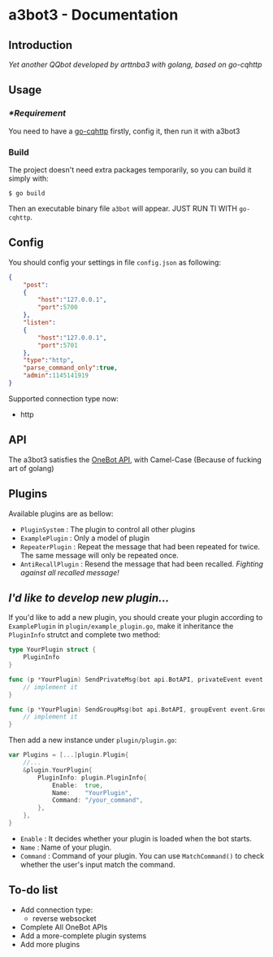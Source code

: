 # a3bot3 - Documentation

## Introduction

_Yet another QQbot developed by arttnba3 with golang, based on go-cqhttp_

## Usage

### _*Requirement_

You need to have a [go-cqhttp](https://github.com/Mrs4s/go-cqhttp) firstly, config it, then run it with a3bot3

### Build

The project doesn't need extra packages temporarily, so you can build it simply with:

```shell
$ go build
```

Then an executable binary file `a3bot` will appear. JUST RUN TI WITH `go-cqhttp`.

## Config

You should config your settings in file `config.json` as following:

```json
{
    "post":
    {
        "host":"127.0.0.1",
        "port":5700
    },
    "listen":
    {
        "host":"127.0.0.1",
        "port":5701
    },
    "type":"http",
    "parse_command_only":true,
    "admin":1145141919
}
```

Supported connection type now:

- http

## API

The a3bot3 satisfies the [OneBot API](https://onebot.dev/), with Camel-Case (Because of fucking art of golang)

## Plugins

Available plugins are as bellow:

- `PluginSystem` : The plugin to control all other plugins
- `ExamplePlugin` : Only a model of plugin
- `RepeaterPlugin` : Repeat the message that had been repeated for twice. The same message will only be repeated once.
- `AntiRecallPlugin` : Resend the message that had been recalled. _Fighting against all recalled message!_

## _I'd like to develop new plugin..._

If you'd like to add a new plugin, you should create your plugin according to `ExamplePlugin` in `plugin/example_plugin.go`, make it inheritance the `PluginInfo` strutct and complete two method:

```go
type YourPlugin struct {
	PluginInfo
}

func (p *YourPlugin) SendPrivateMsg(bot api.BotAPI, privateEvent event.PrivateEvent, messages []string) int {
	// implement it
}

func (p *YourPlugin) SendGroupMsg(bot api.BotAPI, groupEvent event.GroupEvent, messages []string) int {
	// implement it
}
```

Then add a new instance under `plugin/plugin.go`:

```go
var Plugins = [...]plugin.Plugin{
    //...
	&plugin.YourPlugin{
		PluginInfo: plugin.PluginInfo{
			Enable:  true,
			Name:    "YourPlugin",
			Command: "/your_command",
		},
	},
}
```

- `Enable` : It decides whether your plugin is loaded when the bot starts.
- `Name` : Name of your plugin.
- `Command` : Command of your plugin. You can use `MatchCommand()` to check whether the user's input match the command.

## To-do list

- Add connection type:
  - reverse websocket
- Complete All OneBot APIs
- Add a more-complete plugin systems
- Add more plugins